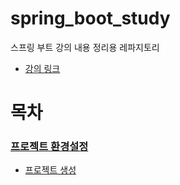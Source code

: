 # spring_boot_study
스프링 부트 강의 내용 정리용 레파지토리

+ [강의 링크](https://www.inflearn.com/my-courses)

# 목차

### [프로젝트 환경설정](https://github.com/journeytorainbow/spring_boot_study/tree/master/%ED%94%84%EB%A1%9C%EC%A0%9D%ED%8A%B8_%ED%99%98%EA%B2%BD%EC%84%A4%EC%A0%95)
  + [프로젝트 생성](https://github.com/journeytorainbow/spring_boot_study/blob/master/%ED%94%84%EB%A1%9C%EC%A0%9D%ED%8A%B8_%ED%99%98%EA%B2%BD%EC%84%A4%EC%A0%95/%ED%94%84%EB%A1%9C%EC%A0%9D%ED%8A%B8_%EC%83%9D%EC%84%B1.md)
